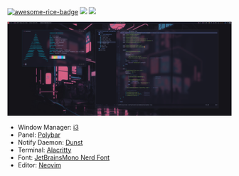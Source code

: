 
[![awesome-rice-badge](https://raw.githubusercontent.com/zemmsoares/awesome-rices/main/assets/awesome-rice-badge.svg)](https://github.com/zemmsoares/awesome-rices)
![](https://custom-icon-badges.demolab.com/badge/Arch--1BADF6.svg?logo=archlinux)
![](https://custom-icon-badges.demolab.com/badge/i3wm--537A9E.svg?logo=i3)

![Image](screenshot.png)

- Window Manager: [i3](https://github.com/i3/i3)
- Panel: [Polybar](https://github.com/polybar/polybar)
- Notify Daemon: [Dunst](https://github.com/dunst-project/dunst)
- Terminal: [Alacritty](https://github.com/alacritty/alacritty)
- Font: [JetBrainsMono Nerd Font](https://www.nerdfonts.com/)
- Editor: [Neovim](https://github.com/neovim/neovim)



